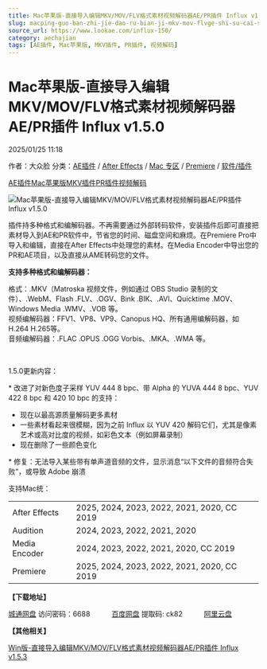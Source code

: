 ```yaml
---
title: Mac苹果版-直接导入编辑MKV/MOV/FLV格式素材视频解码器AE/PR插件 Influx v1.5.0
slug: macping-guo-ban-zhi-jie-dao-ru-bian-ji-mkv-mov-flvge-shi-su-cai-shi-pin-jie-ma-qi-ae-prcha-jian-influx-v1-5-0
source_url: https://www.lookae.com/influx-150/
category: aechajian
tags: [AE插件, Mac苹果版, MKV插件, PR插件, 视频解码]
---
```

# Mac苹果版-直接导入编辑MKV/MOV/FLV格式素材视频解码器AE/PR插件 Influx v1.5.0

2025/01/25 11:18

作者：大众脸
分类：[AE插件](https://www.lookae.com/after-effects/aechajian/) / [After Effects](https://www.lookae.com/after-effects/) / [Mac 专区](https://www.lookae.com/mac-osx/) / [Premiere](https://www.lookae.com/qitarjcj/premierezy/) / [软件/插件](https://www.lookae.com/qitarjcj/)

[AE插件](https://www.lookae.com/tag/ae%e6%8f%92%e4%bb%b6/)[Mac苹果版](https://www.lookae.com/tag/mac%e8%8b%b9%e6%9e%9c%e7%89%88/)[MKV插件](https://www.lookae.com/tag/mkv%e6%8f%92%e4%bb%b6/)[PR插件](https://www.lookae.com/tag/pr%e6%8f%92%e4%bb%b6/)[视频解码](https://www.lookae.com/tag/%e8%a7%86%e9%a2%91%e8%a7%a3%e7%a0%81/)

![Mac苹果版-直接导入编辑MKV/MOV/FLV格式素材视频解码器AE/PR插件 Influx v1.5.0](https://www.lookae.com/wp-content/uploads/2022/04/Influx-Mac.jpg "Mac苹果版-直接导入编辑MKV/MOV/FLV格式素材视频解码器AE/PR插件 Influx v1.5.0-LookAE.com")

插件持多种格式和编解码器。不再需要通过外部转码软件，安装插件后即可直接把素材导入到AE和PR软件中，节省您的时间、磁盘空间和麻烦。在Premiere Pro中导入和编辑，直接在After Effects中处理您的素材。在Media Encoder中导出您的PR和AE项目，以及直接从AME转码您的文件。

**支持多种格式和编解码器：**

格式：.MKV（Matroska 视频文件，例如通过 OBS Studio 录制的文件）、.WebM、Flash .FLV、.OGV、Bink .BIK、.AVI、Quicktime .MOV、Windows Media .WMV、.VOB 等。  
视频编解码器：FFV1、VP8、VP9、Canopus HQ、所有通用编解码器，如H.264 H.265等。  
音频编解码器：.FLAC .OPUS .OGG Vorbis、.MKA、.WMA 等。

[﻿﻿﻿](https://cloud.video.taobao.com//play/u/705956171/p/1/e/6/t/1/334057662148.mp4)

1.5.0更新内容：

\* 改进了对新色度子采样 YUV 444 8 bpc、带 Alpha 的 YUVA 444 8 bpc、YUV 422 8 bpc 和 420 10 bpc 的支持：

* 现在以最高源质量解码更多素材
* 一些素材看起来很模糊，因为之前 Influx 以 YUV 420 解码它们，尤其是像素艺术或高对比度的视频，如彩色文本（例如屏幕录制）
* 现在删除了一些颜色变化

\* 修复：无法导入某些带有单声道音频的文件，显示消息“以下文件的音频符合失败”，或导致 Adob​​e 崩溃

支持Mac统：

|  |  |
| --- | --- |
| After Effects | 2025, 2024, 2023, 2022, 2021, 2020, CC 2019 |
| Audition | 2024, 2023, 2022, 2021, 2020 |
| Media Encoder | 2024, 2023, 2022, 2021, 2020, CC 2019 |
| Premiere | 2025, 2024, 2023, 2022, 2021, 2020, CC 2019 |

**【下载地址】**

[城通网盘](https://url70.ctfile.com/f/2827370-1450320257-296ab7?p=4431) 访问密码：6688           [百度网盘](https://pan.baidu.com/s/1fswlCYDXp58BHmlGR6GiDw?pwd=ck82) 提取码: ck82           [阿里云盘](https://www.alipan.com/s/AQX67xeBcJ3)

**【其他相关】**

[Win版-直接导入编辑MKV/MOV/FLV格式素材视频解码器AE/PR插件 Influx v1.5.3](https://www.lookae.com/autocroma-202410/)
